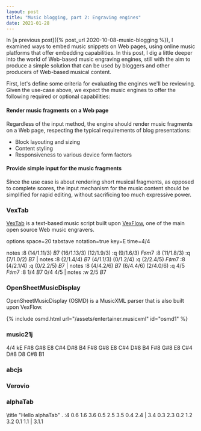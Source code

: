 ```yaml
---
layout: post
title: "Music blogging, part 2: Engraving engines"
date: 2021-01-28
---
```


In [a previous post]({% post_url 2020-10-08-music-blogging %}), I examined ways to embed music snippets on Web pages, using online music platforms that offer embedding capabilities. In this post, I dig a little deeper into the world of Web-based music engraving engines, still with the aim to produce a simple solution that can be used by bloggers and other producers of Web-based musical content.

First, let's define some criteria for evaluating the engines we'll be reviewing. Given the use-case above, we expect the music engines to offer the following required or optional capabilities:

#### Render music fragments on a Web page
Regardless of the input method, the engine should render music fragments on a Web page, respecting the typical requirements of blog presentations:
- Block layouting and sizing
- Content styling
- Responsiveness to various device form factors

#### Provide simple input for the music fragments
Since the use case is about rendering short musical fragments, as opposed to complete scores, the input mechanism for the music content should be simplified for rapid editing, without sacrificing too much expressive power.

### VexTab
[VexTab](https://github.com/0xfe/vextab) is a text-based music script built upon [VexFlow](https://github.com/0xfe/vexflow), one of the main open source Web music engravers.

<div class="vextab-auto" width="800">
options space=20
tabstave notation=true key=E time=4/4

notes :8 (14/1.11/3) $B7$ (16/1.13/3) (12/1.9/3) :q (9/1.6/3) $F♯m7$ :8 (11/1.8/3) :q (7/1.0/2) $B7$ |
notes :8 (2/1.4/4)   $B7$ (4/1.1/3)   (0/1.2/4)  :q (2/2.4/5) $F♯m7$ :8 (4/2.1/4)  :q (0/2.2/5) $B7$ |
notes :8 (4/4.2/6)   $B7$ (6/4.4/6)   (2/4.0/6)  :q 4/5 $F♯m7$ :8 1/4 $B7$ 0/4 4/5 |
notes :w 2/5 $B7$
</div>

<script src="https://cdn.jsdelivr.net/npm/vextab@3.0.6/dist/main.prod.min.js"></script>

### OpenSheetMusicDisplay
OpenSheetMusicDisplay (OSMD) is a MusicXML parser that is also built upon VexFlow.

{% include osmd.html url="/assets/entertainer.musicxml" id="osmd1" %}

<script src="https://cdn.jsdelivr.net/npm/opensheetmusicdisplay@0.9.2/build/opensheetmusicdisplay.min.js"></script>

### music21j

<div class="music21 tinyNotation">
  4/4 kE F#8 G#8 E8 C#4 D#8 B4
  F#8 G#8 E8 C#4 D#8 B4
  F#8 G#8 E8 C#4 D#8 D8 C#8
  B1
</div>

<script src="https://cdn.jsdelivr.net/npm/music21j@0.9.58/releases/music21.debug.js"></script>

### abcjs

<div id="abcjs"></div>
<div id="abcjs-audio"></div>

<script src="https://www.abcjs.net/abcjs_basic_5.9.1-min.js"></script>
<link href="https://www.abcjs.net/abcjs-audio.css" media="all" rel="stylesheet" type="text/css" />

<script>
var cooleys = 'X:1\nT: Cooley\'s\nM: 4/4\nL: 1/8\nR: reel\nK: Emin\nD2|:"Em"EB{c}BA B2 EB|~B2 AB dBAG|"D"FDAD BDAD|FDAD dAFD|\n"Em"EBBA B2 EB|B2 AB defg|"D"afe^c dBAF|1"Em"DEFD E2 D2:|2"Em"DEFD E2 gf||\n|:"Em"eB B2 efge|eB B2 gedB|"D"A2 FA DAFA|A2 FA defg|\n"Em"eB B2 eBgB|eB B2 defg|"D"afe^c dBAF|1"Em"DEFD E2 gf:|2"Em"DEFD E4|]\n';

document.addEventListener('DOMContentLoaded', (event) => {
  var visualObj = ABCJS.renderAbc('abcjs', cooleys)[0];
  var synthControl = new ABCJS.synth.SynthController();
  synthControl.load("#abcjs-audio", null, {displayRestart: true, displayPlay: true, displayProgress: true});
  synthControl.setTune(visualObj, false);
})
</script>

### Verovio

<div id="verovio"></div>

<script>
document.addEventListener('DOMContentLoaded', (event) => {
  var vrvToolkit = new verovio.toolkit();
  /* Load the file using HTTP GET */
  fetch("https://www.verovio.org/examples/hello-world/Haydn_StringQuartet_Op1_No1-p1.mei").then( (response) => {
    response.text().then( (text) => {
    var svg = vrvToolkit.renderData(text, {});
    $("#verovio").html(svg);
  })});
});
</script>

<script src="http://www.verovio.org/javascript/latest/verovio-toolkit.js"></script>

### alphaTab

<script src="https://cdn.jsdelivr.net/npm/@coderline/alphatab@latest/dist/alphaTab.min.js"></script>

<div id="alphaTab" data-tex="true">
\title "Hello alphaTab"
.
:4 0.6 1.6 3.6 0.5 2.5 3.5 0.4 2.4 |
   3.4 0.3 2.3 0.2 1.2 3.2 0.1 1.1 |
   3.1.1
</div>

<script type="text/javascript">
document.addEventListener('DOMContentLoaded', (event) => {
  const element = document.getElementById('alphaTab');
  const api = new alphaTab.AlphaTabApi(element);
});
</script>
